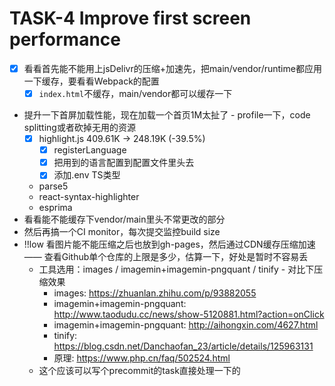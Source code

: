 # TASK-4 Improve first screen performance 

* [x] 看看首先能不能用上jsDelivr的压缩+加速先，把main/vendor/runtime都应用一下缓存，要看看Webpack的配置
  * [x] `index.html`不缓存，main/vendor都可以缓存一下
* 提升一下首屏加载性能，现在加载一个首页1M太扯了 - profile一下，code splitting或者砍掉无用的资源
  * [x] highlight.js 409.61K -> 248.19K (-39.5%)
    * [x] registerLanguage
    * [x] 把用到的语言配置到配置文件里头去
    * [x] 添加.env TS类型
  * parse5
  * react-syntax-highlighter
  * esprima
* 看看能不能缓存下vendor/main里头不常更改的部分
* 然后再搞一个CI monitor，每次提交监控build size
* !!low 看图片能不能压缩之后也放到gh-pages，然后通过CDN缓存压缩加速 —— 查看Github单个仓库的上限是多少，估算一下，好处是暂时不容易丢
  * 工具选用：images / imagemin+imagemin-pngquant / tinify - 对比下压缩效果
    * images: https://zhuanlan.zhihu.com/p/93882055
    * imagemin+imagemin-pngquant: http://www.taodudu.cc/news/show-5120881.html?action=onClick
    * imagemin+imagemin-pngquant: http://aihongxin.com/4627.html
    * tinify: https://blog.csdn.net/Danchaofan_23/article/details/125963131
    * 原理: https://www.php.cn/faq/502524.html
  * 这个应该可以写个precommit的task直接处理一下的
